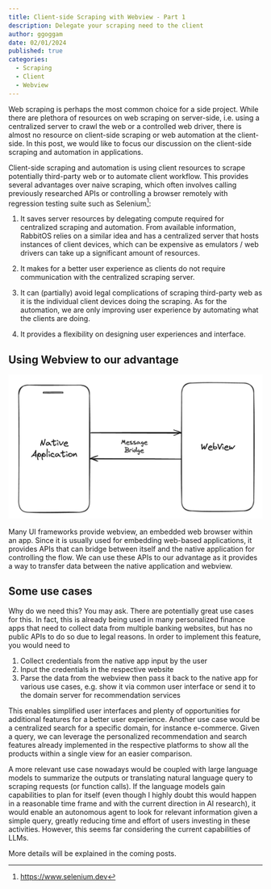 ```yaml
---
title: Client-side Scraping with Webview - Part 1
description: Delegate your scraping need to the client
author: ggoggam
date: 02/01/2024
published: true
categories:
  - Scraping
  - Client
  - Webview
---
```


Web scraping is perhaps the most common choice for a side project.
While there are plethora of resources on web scraping on server-side, i.e. using a centralized server to crawl the web or a controlled web driver, there is almost no resource on client-side scraping or web automation at the client-side.
In this post, we would like to focus our discussion on the client-side scraping and automation in applications.

Client-side scraping and automation is using client resources to scrape potentially third-party web or to automate client workflow.
This provides several advantages over naive scraping, which often involves calling previously researched APIs or controlling a browser remotely with regression testing suite such as Selenium[^1]:

1. It saves server resources by delegating compute required for centralized scraping and automation. From available information, RabbitOS relies on a similar idea and has a centralized server that hosts instances of client devices, which can be expensive as emulators / web drivers can take up a significant amount of resources.

2. It makes for a better user experience as clients do not require communication with the centralized scraping server.

3. It can (partially) avoid legal complications of scraping third-party web as it is the individual client devices doing the scraping. As for the automation, we are only improving user experience by automating what the clients are doing.

4. It provides a flexibility on designing user experiences and interface.

## Using Webview to our advantage

![webview](./assets/webview.png)

Many UI frameworks provide webview, an embedded web browser within an app. 
Since it is usually used for embedding web-based applications, it provides APIs that can bridge between itself and the native application for controlling the flow.
We can use these APIs to our advantage as it provides a way to transfer data between the native application and webview.

## Some use cases

Why do we need this? You may ask. There are potentially great use cases for this.
In fact, this is already being used in many personalized finance apps that need to collect data from multiple banking websites, but has no public APIs to do so due to legal reasons. 
In order to implement this feature, you would need to 
1. Collect credentials from the native app input by the user
2. Input the credentials in the respective website
3. Parse the data from the webview then pass it back to the native app for various use cases, e.g. show it via common user interface or send it to the domain server for recommendation services

This enables simplified user interfaces and plenty of opportunities for additional features for a better user experience.
Another use case would be a centralized search for a specific domain, for instance e-commerce.
Given a query, we can leverage the personalized recommendation and search features already implemented in the respective platforms to show all the products within a single view for an easier comparison.

A more relevant use case nowadays would be coupled with large language models to summarize the outputs or translating natural language query to scraping requests (or function calls). 
If the language models gain capabilities to plan for itself (even though I highly doubt this would happen in a reasonable time frame and with the current direction in AI research), it would enable an autonomous agent to look for relevant information given a simple query, greatly reducing time and effort of users investing in these activities. However, this seems far considering the current capabilities of LLMs.

More details will be explained in the coming posts.




[^1]: https://www.selenium.dev